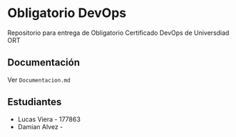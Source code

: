 # Obligatorio DevOps

Repositorio para entrega de Obligatorio Certificado DevOps de Universdiad ORT

## Documentación

Ver `Documentacion.md`

## Estudiantes
- Lucas Viera - 177863
- Damian Alvez - 
